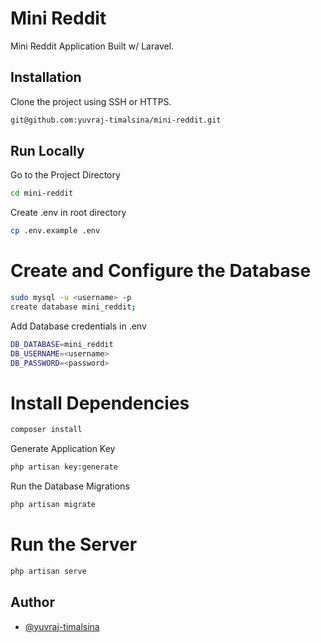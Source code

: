 
# Mini Reddit

 Mini Reddit Application Built w/ Laravel.

## Installation

Clone the project using SSH or HTTPS.

```bash
git@github.com:yuvraj-timalsina/mini-reddit.git
```
    
## Run Locally

Go to the Project Directory

```bash
cd mini-reddit
```

Create .env in root directory

```bash
cp .env.example .env
```

# Create and Configure the Database

```bash
sudo mysql -u <username> -p
create database mini_reddit;
```
Add Database credentials in .env

```bash
DB_DATABASE=mini_reddit
DB_USERNAME=<username>
DB_PASSWORD=<password>
```

# Install Dependencies

```bash
composer install
```

Generate Application Key

```bash
php artisan key:generate
```

Run the Database Migrations

```bash
php artisan migrate
```

# Run the Server

```bash
php artisan serve
```

## Author

- [@yuvraj-timalsina](https://www.github.com/yuvraj-timalsina)
